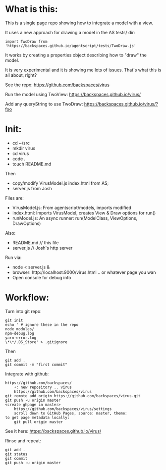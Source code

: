 # What is this:

This is a single page repo showing how to integrate a model with a view.

It uses a new approach for drawing a model in the AS tests/ dir:

    import TwoDraw from 'https://backspaces.github.io/agentscript/tests/TwoDraw.js'

It works by creating a properties object describing how to "draw" the model.

It is very experimental and it is showing me lots of issues. That's what this is all about, right?

See the repo: https://github.com/backspaces/virus

Run the model using TwoView: https://backspaces.github.io/virus/

Add any queryString to use TwoDraw: https://backspaces.github.io/virus/?foo

# Init:

-   cd ~/src
-   mkdir virus
-   cd virus
-   code .
-   touch README.md

Then

-   copy/modify VirusModel.js index.html from AS;
-   server.js from Josh

Files are:

-   VirusModel.js: From agentscript/models, imports modified
-   index.html: Imports VirusModel, creates View & Draw options for run()
-   runModel.js: An async runner: run(ModelClass, ViewOptions, DrawOptions)

Also:

-   README.md // this file
-   server.js // Josh's http server

Run via:

-   node < server.js &
-   browser: http://localhost:9000/virus.html .. or whatever page you wan
-   Open console for debug info

# Workflow:

Turn into git repo:

```
git init
echo ' # ignore these in the repo
node_modules/
npm-debug.log
yarn-error.log
\*\*/.DS_Store' > .gitignore
```

Then

```
git add .
git commit -m "first commit"
```

Integrate with github:

```
https://github.com/backspaces/
    +: new repository .. virus
    https://github.com/backspaces/virus
git remote add origin https://github.com/backspaces/virus.git
git push -u origin master
<create ghpage in master>
    https://github.com/backspaces/virus/settings
    scroll down to GitHub Pages, source: master, theme:
to get page metadata locally:
    git pull origin master
```

See it here: https://backspaces.github.io/virus/

Rinse and repeat:

```
git add .
git status
git commit
git push -u origin master
```
